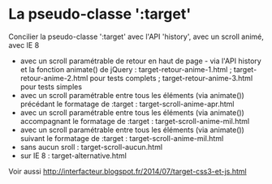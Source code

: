 La pseudo-classe ':target'
=============

Concilier la pseudo-classe ':target' avec l'API 'history', avec un scroll animé, avec IE 8

* avec un scroll paramétrable de retour en haut de page - via l'API history et la fonction animate() de jQuery : target-retour-anime-1.html ; target-retour-anime-2.html pour tests complets ; target-retour-anime-3.html pour tests simples
* avec un scroll paramétrable entre tous les éléments (via animate()) précédant le formatage de :target : target-scroll-anime-apr.html
* avec un scroll paramétrable entre tous les éléments (via animate()) accompagnant le formatage de :target : target-scroll-anime-mil.html
* avec un scroll paramétrable entre tous les éléments (via animate()) suivant le formatage de :target : target-scroll-anime-mil.html
* sans aucun sroll : target-scroll-aucun.html
* sur IE 8 : target-alternative.html

Voir aussi http://interfacteur.blogspot.fr/2014/07/target-css3-et-js.html
